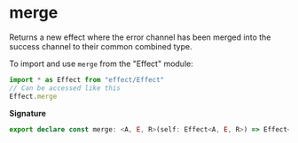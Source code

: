 # merge

Returns a new effect where the error channel has been merged into the
success channel to their common combined type.

To import and use `merge` from the "Effect" module:

```ts
import * as Effect from "effect/Effect"
// Can be accessed like this
Effect.merge
```

**Signature**

```ts
export declare const merge: <A, E, R>(self: Effect<A, E, R>) => Effect<A | E, never, R>
```
